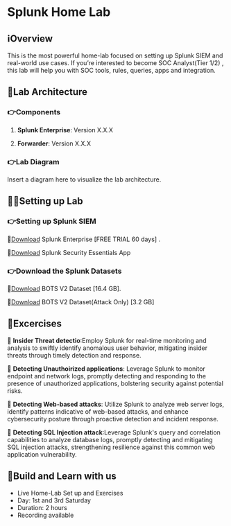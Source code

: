 # Splunk Home Lab

## ℹ️Overview

This is the most powerful home-lab focused on setting up Splunk SIEM and real-world use cases. If you’re interested to become SOC Analyst(Tier 1/2) , this lab will help you with SOC tools, rules, queries, apps and integration.

## 📄Lab Architecture

### 👉Components

1. **Splunk Enterprise**: Version X.X.X

2. **Forwarder**: Version X.X.X

### 👉Lab Diagram

Insert a diagram here to visualize the lab architecture.

## 🧑‍💻Setting up Lab

### 👉Setting up Splunk SIEM

📍[Download](https://www.splunk.com/en_us/download/splunk-enterprise.html ) Splunk Enterprise [FREE TRIAL 60 days] .

📍[Download](https://splunkbase.splunk.com/app/3435) Splunk Security Essentials App

### 👉Download the Splunk Datasets

📍[Download](https://s3.amazonaws.com/botsdataset/botsv2/botsv2_data_set.tgz) BOTS V2 Dataset [16.4 GB]. 

📍[Download](https://s3.amazonaws.com/botsdataset/botsv2/botsv2_data_set_attack_only.tgz) BOTS V2 Dataset(Attack Only) [3.2 GB] 

## 📁Excercises
📍 **Insider Threat detectio**:Employ Splunk for real-time monitoring and analysis to swiftly identify anomalous user behavior, mitigating insider threats through timely detection and response.

📍 **Detecting Unauthoirized applications**: Leverage Splunk to monitor endpoint and network logs, promptly detecting and responding to the presence of unauthorized applications, bolstering security against potential risks.

📍 **Detecting Web-based attacks**: Utilize Splunk to analyze web server logs, identify patterns indicative of web-based attacks, and enhance cybersecurity posture through proactive detection and incident response.

📍 **Detecting SQL Injection attack**:Leverage Splunk's query and correlation capabilities to analyze database logs, promptly detecting and mitigating SQL injection attacks, strengthening resilience against this common web application vulnerability.


## 🔴Build and Learn with us
- Live Home-Lab Set up and Exercises
- Day: 1st and 3rd Saturday
- Duration: 2 hours
- Recording available
